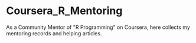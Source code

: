 # Coursera_R_Mentoring
As a Community Mentor of "R Programming" on Coursera, here collects my mentoring records and helping articles.

